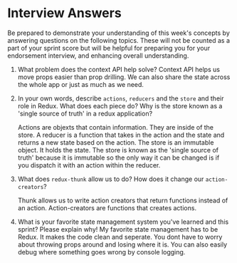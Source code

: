 # Interview Answers
Be prepared to demonstrate your understanding of this week's concepts by answering questions on the following topics. These will not be counted as a part of your sprint score but will be helpful for preparing you for your endorsement interview, and enhancing overall understanding.

1. What problem does the context API help solve?
    Context API helps us move props easier than prop drilling. We can also share the state across the whole app or just as much as we need.

2. In your own words, describe `actions`, `reducers` and the `store` and their role in Redux. What does each piece do? Why is the store known as a 'single source of truth' in a redux application?

    Actions are objexts that contain information. They are inside of the store. A reducer is a function that takes in the action and the state and returns a new state based on the action. The store is an immutable object. It holds the state. The store is known as the 'single source of truth' because it is immutable so the only way it can be changed is if you dispatch it with an action within the reducer. 

3. What does `redux-thunk` allow us to do? How does it change our `action-creators`?

    Thunk allows us to write action creators that return functions instead of an action. Action-creators are functions that creates actions.

4. What is your favorite state management system you've learned and this sprint? Please explain why!
    My favorite state management has to be Redux. It makes the code clean and seperate. You dont have to worry about throwing props around and losing where it is. You can also easily debug where something goes wrong by console logging.